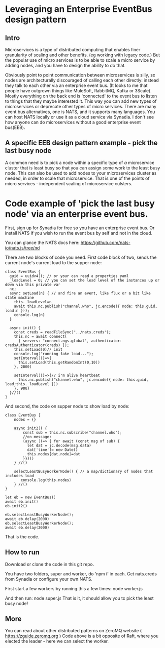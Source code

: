 # Leveraging an Enterprise EventBus design pattern

## Intro
Microservices is a type of distributed computing that enables finer granularity of scaling and other benefits. (eg working with legacy code.) 
But the popular use of micro services is to be able to scale a micro service by adding nodes, and you have to design the ability to do that. 

Obviously point to point communication between microservices is silly, so nodes are architecturally discouraged of calling each other directly: instead they talk to each other via an enterprise event bus. (It looks to me that people have outgrown things like MuleSoft, RabbitMQ, Kafka or 3Scale). Mostly everything on the back end is 'connected' to the event bus to listen to things that they maybe interested it. This way you can add new types of microservices or deprecate other types of micro services. There are many event bus alternatives, one is NATS, and it supports many languages. You can host NATS locally or use it as a cloud service via Synadia. I don't see how anyone can do microservices without a good enterprise event bus(EEB). 

## A specific EEB design pattern example - pick the last busy node

A common need is to pick a node within a specific type of *a* microservice cluster that is least busy so that you can assign some work to the least busy node. This can also be used to add nodes to your microservices cluster as needed, in order to scale that microservice. That is one of the points of micro services - independent scaling of microservice culsters. 

# Code example of 'pick the last busy node' via an enterprise event bus.
First, sign up for Synadia for free so you have an enterprise event bus. Or install NATS if you wish to run the event bus by self and not in the cloud.

You can glance the NATS docs here: https://github.com/nats-io/nats.js/tree/nd 

There are two blocks of code you need. First code block of two, sends the current node's current load to the supper node:
```
class EventBus {
  guid = uuidv4(); // or your can read a properties yaml
  _loadLevel = 0; // you can set the load level of the instances up or down via this private var
  nc;
  async setLoad(n) { // and fire an event, like flux or a bit like state machine
    this._loadLevel=n
    await this.nc.publish("channel.who", jc.encode({ node: this.guid, load:n }));
    console.log(n)
  }

  async init() {
    const creds = readFileSync("../nats.creds");
    this.nc = await connect(
      { servers: "connect.ngs.global", authenticator: credsAuthenticator(creds) });
    this.setLoad(0)// init
    console.log("running fake load...");
    setInterval(()=>{
      this.setLoad(this.getRandomInt(0,10))
    }, 2000)

    setInterval(()=>{// i'm alive heartbeat
      this.nc.publish("channel.who", jc.encode({ node: this.guid, load:this._loadLevel }))
    }, 900)
  }//()
}
```

And second, the code on supper node to show load by node:
```
class EventBus {
    nodes = {}

    async init2() {
        const sub = this.nc.subscribe("channel.who");
        //on message:
        (async ()=> { for await (const msg of sub) {
          let dat = jc.decode(msg.data)
          dat['time']= new Date()  
          this.nodes[dat.node]=dat
        }})()
    } //()

    selectLeastBusyWorkerNode() { // a map/dictionary of nodes that includes load
       console.log(this.nodes)
    } //()
}

let eb = new EventBus()
await eb.init()
eb.init2()

eb.selectLeastBusyWorkerNode();
await eb.delay(2000)
eb.selectLeastBusyWorkerNode();
await eb.delay(2000)

```
That is the code.

## How to run

Download or clone the code in this git repo.

You have two folders, super and worker, do 'npm i' in each. Get nats.creds from Synadia or configure your own NATS.

First start a few workers by running this a few times: node worker.js

And then run: node super.js
That is it, it should allow you to pick the least busy node! 


## More

You can read about other distributed patterns on ZeroMQ website ( https://zguide.zeromq.org )
Code above is a bit opposite of Raft, where you elected the leader - here we can select the worker. 